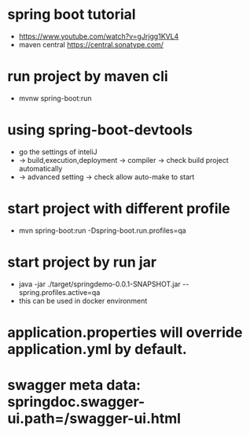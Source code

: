 # spring boot tutorial 
* https://www.youtube.com/watch?v=gJrjgg1KVL4
* maven central https://central.sonatype.com/

# run project by maven cli
* mvnw spring-boot:run

# using spring-boot-devtools
* go the settings of inteliJ
* -> build,execution,deployment -> compiler -> check build project automatically
* -> advanced setting -> check allow auto-make to start

# start project with different profile
* mvn spring-boot:run -Dspring-boot.run.profiles=qa

# start project by run jar
* java -jar ./target/springdemo-0.0.1-SNAPSHOT.jar --spring.profiles.active=qa
* this can be used in docker environment

# application.properties will override application.yml by default.

# swagger meta data: springdoc.swagger-ui.path=/swagger-ui.html